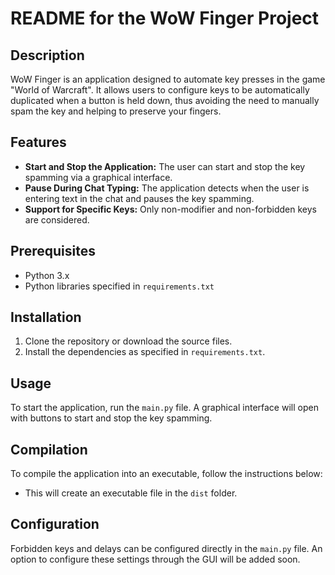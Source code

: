 # README for the WoW Finger Project

## Description

WoW Finger is an application designed to automate key presses in the game "World of Warcraft". It allows users to configure keys to be automatically duplicated when a button is held down, thus avoiding the need to manually spam the key and helping to preserve your fingers.
## Features

- **Start and Stop the Application:** The user can start and stop the key spamming via a graphical interface.
- **Pause During Chat Typing:** The application detects when the user is entering text in the chat and pauses the key spamming.
- **Support for Specific Keys:** Only non-modifier and non-forbidden keys are considered.

## Prerequisites

- Python 3.x
- Python libraries specified in `requirements.txt`

## Installation

1. Clone the repository or download the source files.
2. Install the dependencies as specified in `requirements.txt`.

## Usage

To start the application, run the `main.py` file. A graphical interface will open with buttons to start and stop the key spamming.

## Compilation

To compile the application into an executable, follow the instructions below:

- This will create an executable file in the `dist` folder.

## Configuration

Forbidden keys and delays can be configured directly in the `main.py` file. An option to configure these settings through the GUI will be added soon.
